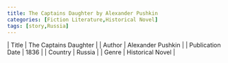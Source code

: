 ```yaml
---
title: The Captains Daughter by Alexander Pushkin
categories: [Fiction Literature,Historical Novel]
tags: [story,Russia]
---
```

        
| Title | The Captains Daughter  |
| Author |  Alexander Pushkin  |
| Publication Date | 1836   |
| Country | Russia |
| Genre | Historical Novel  |
        